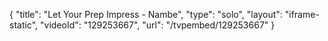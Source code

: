 {
    "title": "Let Your Prep Impress - Nambe",
    "type": "solo",
    "layout": "iframe-static",
    "videoId": "129253667",
    "url": "\/tvpembed\/129253667"
}